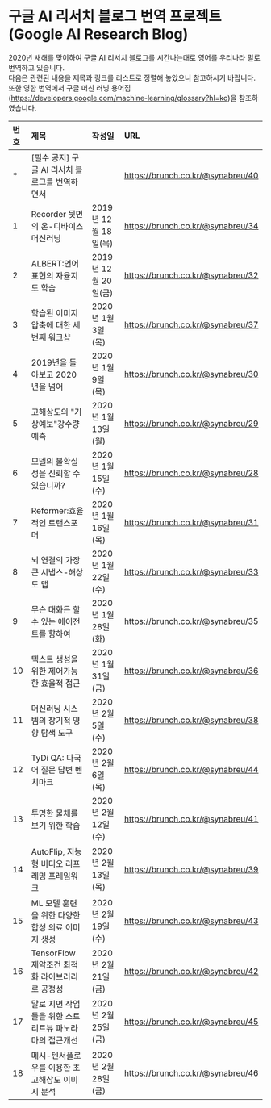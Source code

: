 # 구글 AI 리서치 블로그 번역 프로젝트(Google AI Research Blog)

2020년 새해를 맞이하여 구글 AI 리서치 블로그를 시간나는대로 영어를 우리나라 말로 번역하고 있습니다.  
다음은 관련된 내용을 제목과 링크를 리스트로 정렬해 놓았으니 참고하시기 바랍니다.  
또한 영한 번역에서 구글 머신 러닝 용어집(https://developers.google.com/machine-learning/glossary?hl=ko)을 참조하였습니다.  

|번호 |제목|작성일|URL|
|:--|:--------------------------------------|:--------------------|:--------------------------|
|*  |[필수 공지] 구글 AI 리서치 블로그를 번역하면서   |                       |https://brunch.co.kr/@synabreu/40 | 
|1  |Recorder 뒷면의 온-디바이스 머신러닝          |2019년 12월 18일(목)      |https://brunch.co.kr/@synabreu/34 |
|2  |ALBERT:언어 표현의 자율지도 학습             |2019년 12월 20일(금)       |https://brunch.co.kr/@synabreu/32 |
|3  |학습된 이미지 압축에 대한 세번째 워크샵         |2020년 1월 3일(목)         |https://brunch.co.kr/@synabreu/37 |
|4  |2019년을 돌아보고 2020년을 넘어             |2020년 1월 9일(목)         |https://brunch.co.kr/@synabreu/30 |
|5  |고해상도의 "기상예보"강수량 예측              |2020년 1월 13일(월)        |https://brunch.co.kr/@synabreu/29 |
|6  |모델의 불확실성을 신뢰할 수 있습니까?          |2020년 1월 15일(수)        |https://brunch.co.kr/@synabreu/28 |
|7  |Reformer:효율적인 트랜스포머               |2020년 1월 16일(목)        |https://brunch.co.kr/@synabreu/31 |
|8  |뇌 연결의 가장 큰 시냅스-해상도 맵            |2020년 1월 22일(수)        |https://brunch.co.kr/@synabreu/33 |
|9  |무슨 대화든 할 수 있는 에이전트를 향하여        |2020년 1월 28일(화)        |https://brunch.co.kr/@synabreu/35 |
|10 |텍스트 생성을 위한 제어가능한 효율적 접근        |2020년 1월 31일(금)        |https://brunch.co.kr/@synabreu/36 |
|11 |머신러닝 시스템의 장기적 영향 탐색 도구         |2020년 2월 5일(수)         |https://brunch.co.kr/@synabreu/38 |
|12 |TyDi QA: 다국어 질문 답변 벤치마크           |2020년 2월 6일(목)         |https://brunch.co.kr/@synabreu/44 |
|13 |투명한 물체를 보기 위한 학습                 |2020년 2월 12일(수)         |https://brunch.co.kr/@synabreu/41 |
|14 |AutoFlip, 지능형 비디오 리프레밍 프레임워크    |2020년 2월 13일(목)         |https://brunch.co.kr/@synabreu/39 |
|15 |ML 모델 훈련을 위한 다양한 합성 의료 이미지 생성 |2020년 2월 19일(수)         |https://brunch.co.kr/@synabreu/43 |
|16 |TensorFlow 제약조건 최적화 라이브러리로 공정성 |2020년 2월 21일(금)         |https://brunch.co.kr/@synabreu/42 |
|17 |말로 지면 작업들을 위한 스트리트뷰 파노라마의 접근개선|2020년 2월 25일(금)      |https://brunch.co.kr/@synabreu/45 |
|18 |메시-텐서플로우를 이용한 초 고해상도 이미지 분석  |2020년 2월 28일(금)        |https://brunch.co.kr/@synabreu/46 |















 

